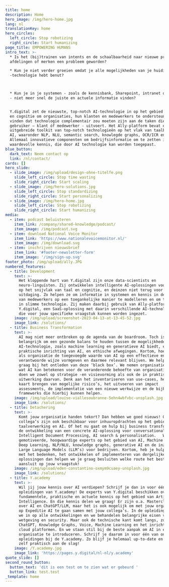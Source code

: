 ```yaml
---
title: home
description: Home
hero_image: /img/hero-home.jpg
lang: nl
translationKey: home
hero_circles:
  left_circle: Stop robotizing
  right_circle: Start humanizing
page_title: EMPOWERING HUMANS
intro_text: >-
  * Is het (bij)trainen van intents en de schaalbaarheid naar nieuwe producten,
  afdelingen of merken een probleem geworden?

  * Kun je niet verder groeien omdat je alle mogelijkheden van je huidige RPA
  -technologie hebt benut?



  * Kun je in je systemen - zoals de kennisbank, Sharepoint, intranet of website
  - niet meer snel de juiste en actuele informatie vinden?


  Y.digital zet de nieuwste, top-notch AI-technologie in op het gebied van taal
  en cognitie om organisaties, hun klanten en medewerkers te ondersteunen. Wij
  vinden dat technologie complementair zou moeten zijn aan de taken die een
  gebruiker – klant óf medewerker - uitvoert. Het Ally-platform bevat een
  uitgebreide toolkit van top-notch technologieën op het vlak van taalbegrip en
  AI, waaronder NLP, NLU, semantic search, knowlegde graphs, OCR/ICR en LLM’s.
  Allemaal innovatieve componenten om bedrijfsinformatie om te zetten in
  waardevolle kennis, die door AI technologie kan worden toegepast.
blue_button:
  dark_text: Neem contact op
  link: /nl/contact/
cards: []
hero_slide:
  - slide_image: /img/upload/design-ohne-titelfe.png
    slide_left_circle: Stop time wasting
    slide_right_circle: Start scaling
  - slide_image: /img/hero-solutions.jpg
    slide_left_circle: Stop standardizing
    slide_right_circle: Start personalizing
  - slide_image: /img/hero-home.jpg
    slide_left_circle: Stop robotizing
    slide_right_circle: Start humanizing
media:
  - item: podcast beluisteren
    item_link: /company/shared-knowledge/podcast/
    item_image: /img/podcast.svg
  - item: download National Voice Monitor
    item_link: 'https://www.nationalevoicemonitor.nl/'
    item_image: /img/download.svg
  - item: inschrijven nieuwsbrief
    item_link: '#footer-newsletter-form'
    item_image: '/img/sign-up.svg'
footer_photo: /img/upload/ally.JPG
numbered_features:
  - title: Development
    text: >-
      Het kloppende hart van Y.digital zijn onze data-scientists en
      neuro-linguïsten. Zij ontwikkelen intelligente AI-oplossingen voor klanten
      op het snijvlak van taal en cognitie, en deinzen niet terug voor een
      uitdaging. Zo helpen ze om informatie in systemen en kennis in de hoofden
      van medewerkers op een toegankelijke manier te modelleren en om te zetten
      in slimme technologie. Zij maken daarbij gebruik van Ally-platform van
      Y.digital, een SaaS-oplossing met daarin verschillende AI-technologieën
      die voor jouw specifieke vraagstuk kunnen worden ingezet.
    image: /img/upload/screenshot-2023-04-13-at-13-45-52.jpg
    image_link: /solutions/
  - title: Business Transformation
    text: >-
      AI mag niet meer ontbreken op de agenda van de boardroom. Toch is het
      belangrijk om een gezonde balans te houden tussen de mogelijkheden die
      AI-technologie, zoals machine learning en generatieve AI biedt, en de
      praktische inrichting van AI, en ethische afwegingen. Kortom, hoe kun je
      als organisatie de toegevoegde waarde van AI op een effectieve en
      verantwoorde wijze vormgeven en daarmee relevant blijven. We helpen je
      graag bij het ontleden van deze ‘black box’. We nemen organisaties mee in
      wat AI kan betekenen voor de veranderende behoefte van organisaties. Dat
      doen we zowel op strategie -en visievorming als ook de in praktische
      uitwerking daarvan. Denk aan het inventariseren van use-cases, het in
      kaart brengen van mogelijke risico’s, het uitvoeren van impact
      assessments, de implementatie van een nieuwe werkwijze en de bijbehorende
      frameworks die hierbij kunnen helpen.
    image: /img/upload/louise-viallesoubranne-5ehn4wbfvbc-unsplash.jpg
    image_link: /solutions/
  - title: Detachering
    text: >-
      Komt jouw organisatie handen tekort? Dan hebben we goed nieuws! Onze
      collega’s zijn ook beschikbaar voor inhuuropdrachten op het gebied van
      taalverwerking en AI. Of het nu gaat om hulp bij business transformatie of
      de ontwikkeling van een concrete AI-oplossing voor conversational AI,
      Intelligent Document Processing, AI search & personalisation.   We hebben
      gemotiveerde, hoogwaardige experts op het gebied van AI, Machine Learning,
      Deep Learning, NLP/NLU, knowledge graphs, generative AI en de inzet van
      Large Language Models (LLM’s) voor bedrijven. Kortom, heb je hulp nodig
      met het bedenken, het ontwikkelen of implementeren van dergelijke
      oplossingen dan helpen we je graag besluiten welke route het beste
      aansluit op jouw vraagstuk!
    image: /img/upload/eden-constantino-oxmym9cuaey-unsplash.jpg
    image_link: /solutions/
  - title: Y.academy
    text: >-
      Wil jij jouw kennis over AI verdiepen? Schrijf je dan in voor één van onze
      opleidingen van Y.academy! De experts van Y.digital beschikken over
      fundamentele, praktische en actuele kennis op het gebied van Artificial
      Intelligence. En die kennis delen we graag! Er zijn o.a. Masterclasses
      over AI en ChatGPT/LLM, maar het is ook mogelijk om met jouw organisatie
      op Expeditie AI te gaan samen met jouw collega’s. In de opleidingen gaan
      we in op alle ontwikkelingen en we behandelen belangrijke eisen vanuit
      wetgeving en security. Maar ook de technische kant komt langs, zoals
      ChatGPT, Knowledge Graphs, Voice, Machine Learning en het inrichten van
      cloud platformen. En we staan stil bij de beste aanpak om AI in een
      organisatie te introduceren. Schrijf je daarom in voor één van onze
      opleidingen bij de Y.academy. Zo blijf je helemaal up-to-date en kun je
      zelf praktisch aan de slag!
    image: /Y.academy.jpg
    image_link: 'https://pages.y.digital/nl-nl/y.academy'
quote_slide: []
second_round_button:
  button_text: 'dit is een test om te zien wat er gebeurd '
  button_link: test.test
_template: home
---
```









